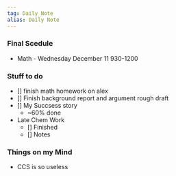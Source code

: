 ```yaml
---
tag: Daily_Note
alias: Daily Note
---
```

### Final Scedule

- Math - Wednesday December 11 930-1200

### Stuff to do

- [] finish math homework on alex
- [] Finish background report and argument rough draft
- [] My Succsess story
    - ~60% done
- Late Chem Work
    - [] Finished
    - [] Notes

### Things on my Mind
- CCS is so useless